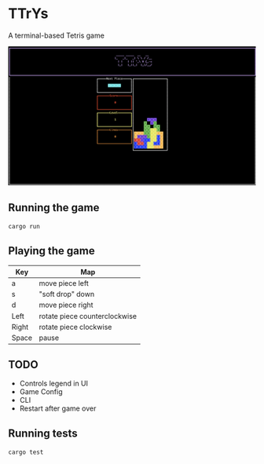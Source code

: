 # TTrYs

A terminal-based Tetris game

![](assets/ttrys.png)

## Running the game

```shell
cargo run
```

## Playing the game

| Key    | Map
|--------|-------
| a      | move piece left
| s      | "soft drop" down
| d      | move piece right
| Left   | rotate piece counterclockwise
| Right  | rotate piece clockwise
| Space  | pause

## TODO

* Controls legend in UI
* Game Config
* CLI
* Restart after game over

## Running tests

```shell
cargo test
```
